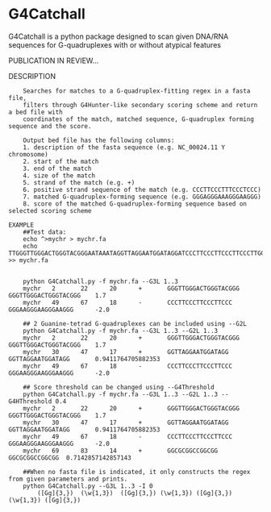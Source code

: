 # G4Catchall
G4Catchall is a python package designed to scan given DNA/RNA sequences for G-quadruplexes with or without atypical features

PUBLICATION IN REVIEW...

DESCRIPTION
    
        Searches for matches to a G-quadruplex-fitting regex in a fasta file, 
        filters through G4Hunter-like secondary scoring scheme and return a bed file with 
        coordinates of the match, matched sequence, G-quadruplex forming sequence and the score.
        
        Output bed file has the following columns:
        1. description of the fasta sequence (e.g. NC_00024.11 Y chromosome)
        2. start of the match
        3. end of the match
        4. size of the match
        5. strand of the match (e.g. +)
        6. positive strand sequence of the match (e.g. CCCTTCCCTTTCCCTCCC)
        7. matched G-quadruplex-forming sequence (e.g. GGGAGGGAAAGGGAAGGG)
        8. score of the matched G-quadruplex-forming sequence based on selected scoring scheme
        
    EXAMPLE
        ##Test data:
        echo ^>mychr > mychr.fa 
        echo TTGGGTTGGGACTGGGTACGGGAATAAATAGGTTAGGAATGGATAGGATCCCTTCCCTTCCCTTCCCTTGGCGCGGCCGGCGG >> mychr.fa
        

        python G4Catchall.py -f mychr.fa --G3L 1..3 
        mychr   2       22      20      +       GGGTTGGGACTGGGTACGGG    GGGTTGGGACTGGGTACGGG    1.7
        mychr   49      67      18      -       CCCTTCCCTTCCCTTCCC      GGGAAGGGAAGGGAAGGG      -2.0
        
        ## 2 Guanine-tetrad G-quadruplexes can be included using --G2L
        python G4Catchall.py -f mychr.fa --G3L 1..3 --G2L 1..3
        mychr   2       22      20      +       GGGTTGGGACTGGGTACGGG    GGGTTGGGACTGGGTACGGG    1.7
        mychr   30      47      17      +       GGTTAGGAATGGATAGG       GGTTAGGAATGGATAGG       0.9411764705882353
        mychr   49      67      18      -       CCCTTCCCTTCCCTTCCC      GGGAAGGGAAGGGAAGGG      -2.0

        ## Score threshold can be changed using --G4Threshold
        python G4Catchall.py -f mychr.fa --G3L 1..3 --G2L 1..3 --G4HThreshold 0.4
        mychr   2       22      20      +       GGGTTGGGACTGGGTACGGG    GGGTTGGGACTGGGTACGGG    1.7
        mychr   30      47      17      +       GGTTAGGAATGGATAGG       GGTTAGGAATGGATAGG       0.9411764705882353
        mychr   49      67      18      -       CCCTTCCCTTCCCTTCCC      GGGAAGGGAAGGGAAGGG      -2.0
        mychr   69      83      14      +       GGCGCGGCCGGCGG  GGCGCGGCCGGCGG  0.7142857142857143
                    
        ##When no fasta file is indicated, it only constructs the regex from given parameters and prints.
        python G4Catchall.py --G3L 1..3 -I 0
            ([Gg]{3,})  (\w{1,3})  ([Gg]{3,}) (\w{1,3}) ([Gg]{3,}) (\w{1,3}) ([Gg]{3,})
